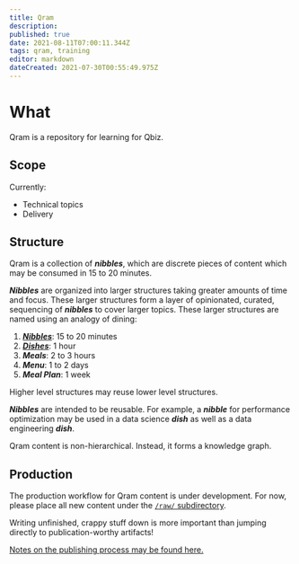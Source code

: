 ```yaml
---
title: Qram
description: 
published: true
date: 2021-08-11T07:00:11.344Z
tags: qram, training
editor: markdown
dateCreated: 2021-07-30T00:55:49.975Z
---
```


# What

Qram is a repository for learning for Qbiz.

## Scope
Currently:
- Technical topics
- Delivery

## Structure

Qram is a collection of ***nibbles***, which are discrete pieces of content which may be consumed in 15 to 20 minutes.

***Nibbles*** are organized into larger structures taking greater amounts of time and focus. These larger structures form a layer of opinionated, curated, sequencing of ***nibbles*** to cover larger topics. These larger structures are named using an analogy of dining:

1. ***[Nibbles](/training/qram/nibbles/)***: 15 to 20 minutes
2. ***[Dishes](/training/qram/dishes/)***: 1 hour
3. ***Meals***: 2 to 3 hours
4. ***Menu***: 1 to 2 days
5. ***Meal Plan***: 1 week

Higher level structures may reuse lower level structures.

***Nibbles*** are intended to be reusable. For example, a ***nibble*** for performance optimization may be used in a data science ***dish*** as well as a data engineering ***dish***.

Qram content is non-hierarchical. Instead, it forms a knowledge graph.

## Production
The production workflow for Qram content is under development. For now, please place all new content under the [`/raw/` subdirectory](/training/qram/raw/).

Writing unfinished, crappy stuff down is more important than jumping directly to publication-worthy artifacts!

[Notes on the publishing process may be found here.](/training/qram/raw)
